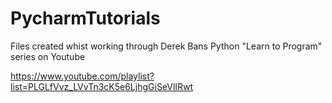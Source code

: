 # PycharmTutorials

Files created whist working through Derek Bans Python "Learn to Program" series on Youtube

https://www.youtube.com/playlist?list=PLGLfVvz_LVvTn3cK5e6LjhgGiSeVlIRwt

